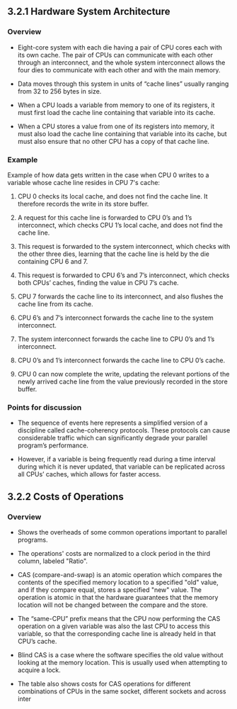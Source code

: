## 3.2.1 Hardware System Architecture

### Overview
- Eight-core system with each die having a pair of CPU cores each with its own cache. The pair of CPUs can communicate with each other through an interconnect, and the whole system interconnect allows the four dies to communicate with each other and with the main memory.

- Data moves through this system in units of “cache lines” usually ranging from 32 to 256 bytes in size.

- When a CPU loads a variable from memory to one of its registers, it must first load the cache line containing that variable into its cache.

- When a CPU stores a value from one of its registers into memory, it must also load the cache line containing that variable into its cache, but must also ensure that no other CPU has a copy of that cache line.

### Example 

Example of how data gets written in the case when CPU 0 writes to a variable whose cache line resides in CPU 7's cache:

1. CPU 0 checks its local cache, and does not find the cache line. It therefore records the write in its store buffer.

2. A request for this cache line is forwarded to CPU 0’s and 1’s interconnect, which checks CPU 1’s local cache, and does not find the cache line.

3. This request is forwarded to the system interconnect, which checks with the other three dies, learning that the cache line is held by the die containing CPU 6 and 7.

4. This request is forwarded to CPU 6’s and 7’s interconnect, which checks both CPUs’ caches, finding the value in CPU 7’s cache.

5. CPU 7 forwards the cache line to its interconnect, and also flushes the cache line from its cache.

6. CPU 6’s and 7’s interconnect forwards the cache line to the system interconnect.

7. The system interconnect forwards the cache line to CPU 0’s and 1’s interconnect.

8. CPU 0’s and 1’s interconnect forwards the cache line to CPU 0’s cache.

9. CPU 0 can now complete the write, updating the relevant portions of the newly arrived cache line from the value previously recorded in the store buffer.

### Points for discussion

- The sequence of events here represents a simplified version of a discipline called cache-coherency protocols. These protocols can cause considerable traffic which can significantly degrade your parallel program’s performance.

- However, if a variable is being frequently read during a time interval during which it is never updated, that variable can be replicated across all CPUs’ caches, which allows for faster access.

## 3.2.2 Costs of Operations

### Overview

- Shows the overheads of some common operations important to parallel programs. 

- The operations' costs are normalized to a clock period in the third column, labeled "Ratio". 

- CAS (compare-and-swap) is an atomic operation which compares the contents of the specified memory location to a specified "old" value, and if they compare equal, stores a specified "new" value. The operation is atomic in that the hardware guarantees that the memory location will not be changed between the compare and the store.

- The “same-CPU” prefix means that the CPU now performing the CAS operation on a given variable was also the last CPU to access this variable, so that the corresponding cache line is already held in that CPU’s cache.

- Blind CAS is a case where the software specifies the old value without looking at the memory location. This is usually used when attempting to acquire a lock. 

- The table also shows costs for CAS operations for different combinations of CPUs in the same socket, different sockets and across inter